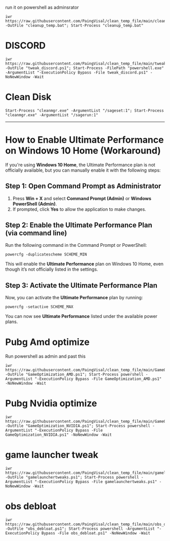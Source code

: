 run it on powershell as adminsrator  
```
iwr https://raw.githubusercontent.com/PaingVisal/clean_temp_file/main/cleanup_temp.bat -OutFile "cleanup_temp.bat"; Start-Process "cleanup_temp.bat"
```

# DISCORD 
```
iwr https://raw.githubusercontent.com/PaingVisal/clean_temp_file/main/tweak_discord.ps1 -OutFile "tweak_discord.ps1"; Start-Process -FilePath "powershell.exe" -ArgumentList "-ExecutionPolicy Bypass -File tweak_discord.ps1" -NoNewWindow -Wait
```
# Clean Disk
```
Start-Process "cleanmgr.exe" -ArgumentList "/sageset:1"; Start-Process "cleanmgr.exe" -ArgumentList "/sagerun:1"
```
-----------------------------------------------------------------------------------------------------------------
<!DOCTYPE html>
<html lang="en">
<head>
    <meta charset="UTF-8">
    <meta name="viewport" content="width=device-width, initial-scale=1.0">
</head>
<body>

<h1>How to Enable Ultimate Performance on Windows 10 Home (Workaround)</h1>

<p>If you're using <strong>Windows 10 Home</strong>, the Ultimate Performance plan is not officially available, but you can manually enable it with the following steps:</p>

<h2>Step 1: Open Command Prompt as Administrator</h2>
<ol>
    <li>Press <strong>Win + X</strong> and select <strong>Command Prompt (Admin)</strong> or <strong>Windows PowerShell (Admin)</strong>.</li>
    <li>If prompted, click <strong>Yes</strong> to allow the application to make changes.</li>
</ol>

<h2>Step 2: Enable the Ultimate Performance Plan (via command line)</h2>
<p>Run the following command in the Command Prompt or PowerShell:</p>
<pre><code>powercfg -duplicatescheme SCHEME_MIN</code></pre>
<p>This will enable the <strong>Ultimate Performance</strong> plan on Windows 10 Home, even though it’s not officially listed in the settings.</p>

<h2>Step 3: Activate the Ultimate Performance Plan</h2>
<p>Now, you can activate the <strong>Ultimate Performance</strong> plan by running:</p>
<pre><code>powercfg -setactive SCHEME_MAX</code></pre>
<p>You can now see <strong>Ultimate Performance</strong> listed under the available power plans.</p>

</body>
</html>

# Pubg Amd optimize 

Run powershell as admin and past this 
```
iwr https://raw.githubusercontent.com/PaingVisal/clean_temp_file/main/GameOptimization_AMD.ps1 -OutFile "GameOptimization_AMD.ps1"; Start-Process powershell -ArgumentList "-ExecutionPolicy Bypass -File GameOptimization_AMD.ps1" -NoNewWindow -Wait
```
# Pubg Nvidia optimize 
```
iwr https://raw.githubusercontent.com/PaingVisal/clean_temp_file/main/GameOptimization_NVIDIA.ps1 -OutFile "GameOptimization_NVIDIA.ps1"; Start-Process powershell -ArgumentList "-ExecutionPolicy Bypass -File GameOptimization_NVIDIA.ps1" -NoNewWindow -Wait
```
# game launcher tweak
```
iwr https://raw.githubusercontent.com/PaingVisal/clean_temp_file/main/gamelaunchertweaks.ps1 -OutFile "gamelaunchertweaks.ps1"; Start-Process powershell -ArgumentList "-ExecutionPolicy Bypass -File gamelaunchertweaks.ps1" -NoNewWindow -Wait
```
# obs debloat
```
iwr https://raw.githubusercontent.com/PaingVisal/clean_temp_file/main/obs_debloat.ps1 -OutFile "obs_debloat.ps1"; Start-Process powershell -ArgumentList "-ExecutionPolicy Bypass -File obs_debloat.ps1" -NoNewWindow -Wait
```
